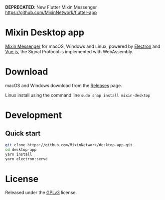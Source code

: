 **DEPRECATED**: New Flutter Mixin Messenger https://github.com/MixinNetwork/flutter-app

# Mixin Desktop app

[Mixin Messenger](https://mixin.one/messenger) for macOS, Windows and Linux, powered by [Electron](https://electronjs.org/) and [Vue.js](https://vuejs.org/), the Signal Protocol is implemented with WebAssembly.

# Download

macOS and Windows download from the [Releases](https://github.com/MixinNetwork/desktop-app/releases/latest) page.

Linux install using the command line `sudo snap install mixin-desktop`

# Development

## Quick start

```sh
git clone https://github.com/MixinNetwork/desktop-app.git
cd desktop-app
yarn install
yarn electron:serve
```

# License

Released under the [GPLv3](https://github.com/MixinNetwork/desktop-app/blob/master/LICENSE) license.
